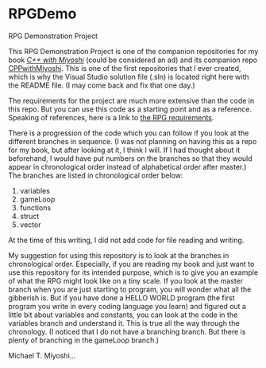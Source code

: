# RPGDemo
RPG Demonstration Project

This RPG Demonstration Project is one of the companion repositories for my book <a href="https://amzn.to/3bQuePT" target="_blank"><i>C++ with Miyoshi</i></a> (could be considered an ad) and its companion repo [CPPwithMiyoshi](https://github.com/MichaelTMiyoshi/CPPwithMiyoshi).  This is one of the first repositories that I ever created, which is why the Visual Studio solution file (.sln) is located right here with the README file.  (I may come back and fix that one day.)

The requirements for the project are much more extensive than the code in this repo.  But you can use this code as a starting point and as a reference.  Speaking of references, here is a link to [the RPG requirements](https://github.com/MichaelTMiyoshi/CPPwithMiyoshi/blob/master/Problems/RPG_Requirements.md).

There is a progression of the code which you can follow if you look at the different branches in sequence.  (I was not planning on having this as a repo for my book, but after looking at it, I think I will.  If I had thought about it beforehand, I would have put numbers on the branches so that they would appear in chronological order instead of alphabetical order after master.)  The branches are listed in chronological order below:

1.  variables
1.  gameLoop
1.  functions
1.  struct
1.  vector

At the time of this writing, I did not add code for file reading and writing.

My suggestion for using this repository is to look at the branches in chronological order.  Especially, if you are reading my book and just want to use this repository for its intended purpose, which is to give you an example of what the RPG might look like on a tiny scale.  If you look at the master branch when you are just starting to program, you will wonder what all the gibberish is.  But if you have done a HELLO WORLD program (the first program you write in every coding language you learn) and figured out a little bit about variables and constants, you can look at the code in the variables branch and understand it.  This is true all the way through the chronology.  (I noticed that I do not have a branching branch.  But there is plenty of branching in the gameLoop branch.)

Michael T. Miyoshi...
